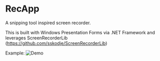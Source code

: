 # RecApp
A snipping tool inspired screen recorder.

This is built with Windows Presentation Forms via .NET Framework and leverages ScreenRecorderLib (https://github.com/sskodje/ScreenRecorderLib)

Example:
![Demo](demo/demo.gif)

